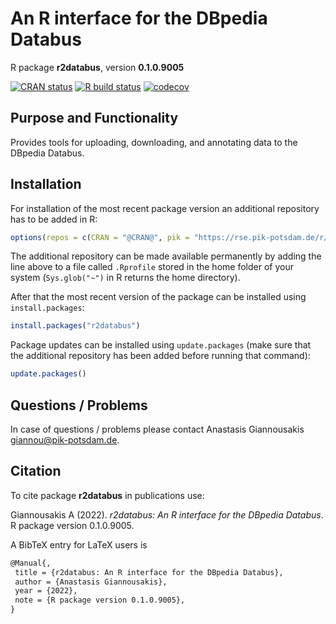 # An R interface for the DBpedia Databus

R package **r2databus**, version **0.1.0.9005**

[![CRAN status](https://www.r-pkg.org/badges/version/r2databus)](https://cran.r-project.org/package=r2databus)  [![R build status](https://github.com/giannou/r2databus/workflows/check/badge.svg)](https://github.com/giannou/r2databus/actions) [![codecov](https://codecov.io/gh/giannou/r2databus/branch/master/graph/badge.svg)](https://app.codecov.io/gh/giannou/r2databus) 

## Purpose and Functionality

Provides tools for uploading, downloading, and annotating data to 
    the DBpedia Databus.


## Installation

For installation of the most recent package version an additional repository has to be added in R:

```r
options(repos = c(CRAN = "@CRAN@", pik = "https://rse.pik-potsdam.de/r/packages"))
```
The additional repository can be made available permanently by adding the line above to a file called `.Rprofile` stored in the home folder of your system (`Sys.glob("~")` in R returns the home directory).

After that the most recent version of the package can be installed using `install.packages`:

```r 
install.packages("r2databus")
```

Package updates can be installed using `update.packages` (make sure that the additional repository has been added before running that command):

```r 
update.packages()
```

## Questions / Problems

In case of questions / problems please contact Anastasis Giannousakis <giannou@pik-potsdam.de>.

## Citation

To cite package **r2databus** in publications use:

Giannousakis A (2022). _r2databus: An R interface for the DBpedia Databus_. R package version 0.1.0.9005.

A BibTeX entry for LaTeX users is

 ```latex
@Manual{,
  title = {r2databus: An R interface for the DBpedia Databus},
  author = {Anastasis Giannousakis},
  year = {2022},
  note = {R package version 0.1.0.9005},
}
```
